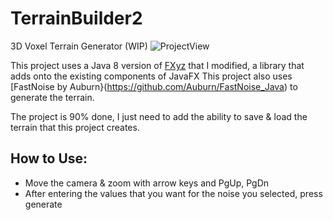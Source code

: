 # TerrainBuilder2
3D Voxel Terrain Generator (WIP)
![ProjectView](https://i.imgur.com/bMbwhTQ.png)

This project uses a Java 8 version of [FXyz](https://github.com/FXyz/FXyz) that I modified, a library that adds onto the existing components of JavaFX
This project also uses [FastNoise by Auburn}(https://github.com/Auburn/FastNoise_Java) to generate the terrain.

The project is 90% done, I just need to add the ability to save & load the terrain that this project creates.

## How to Use:
* Move the camera & zoom with arrow keys and PgUp, PgDn
* After entering the values that you want for the noise you selected, press generate
